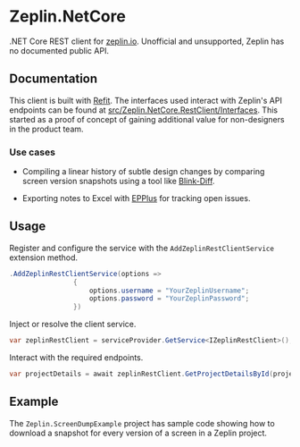 # Zeplin.NetCore
.NET Core REST client for [zeplin.io](https://zeplin.io/). Unofficial and unsupported, Zeplin has no documented public API.

## Documentation
This client is built with [Refit](https://github.com/reactiveui/refit). The interfaces used interact with Zeplin's API endpoints can be found at [src/Zeplin.NetCore.RestClient/Interfaces](https://github.com/dalion619/zeplin-dotnetcore/tree/master/src/Zeplin.NetCore.RestClient/Interfaces). This started as a proof of concept of gaining additional value for non-designers in the product team.

### Use cases

* Compiling a linear history of subtle design changes by comparing screen version snapshots using a tool like [Blink-Diff](https://github.com/yahoo/blink-diff
).

* Exporting notes to Excel with [EPPlus](https://github.com/JanKallman/EPPlus) for tracking open issues.

## Usage
Register and configure the service with the `AddZeplinRestClientService` extension method.
```c#
.AddZeplinRestClientService(options =>
                {
                    options.username = "YourZeplinUsername";
                    options.password = "YourZeplinPassword";
                })
```

Inject or resolve the client service.
```c#
var zeplinRestClient = serviceProvider.GetService<IZeplinRestClient>();
```

Interact with the required endpoints.
```c#
var projectDetails = await zeplinRestClient.GetProjectDetailsById(projectId);
```

## Example
The `Zeplin.ScreenDumpExample` project has sample code showing how to download a snapshot for every version of a screen in a Zeplin project.